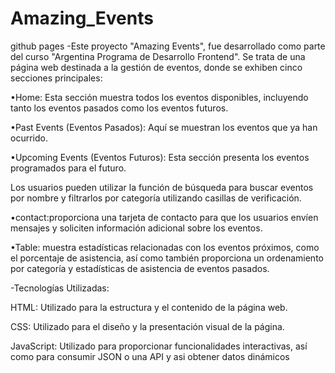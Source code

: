 # Amazing_Events
github pages
-Este proyecto "Amazing Events", fue desarrollado como parte del curso "Argentina Programa de Desarrollo Frontend". Se trata de una página web destinada a la gestión de eventos, donde se exhiben cinco secciones principales:

•Home: Esta sección muestra todos los eventos disponibles, incluyendo tanto los eventos pasados como los eventos futuros.

•Past Events (Eventos Pasados): Aquí se muestran los eventos que ya han ocurrido.

•Upcoming Events (Eventos Futuros): Esta sección presenta los eventos programados para el futuro.

Los usuarios pueden utilizar la función de búsqueda para buscar eventos por nombre y filtrarlos por categoría utilizando casillas de verificación.

•contact:proporciona una tarjeta de contacto para que los usuarios envíen mensajes y soliciten información adicional sobre los eventos.

•Table: muestra estadísticas relacionadas con los eventos próximos, como el porcentaje de asistencia, así como también proporciona un ordenamiento por categoría y estadísticas de asistencia de eventos pasados.

-Tecnologías Utilizadas:

HTML: Utilizado para la estructura y el contenido de la página web.

CSS: Utilizado para el diseño y la presentación visual de la página.

JavaScript: Utilizado para proporcionar funcionalidades interactivas, así como para consumir JSON o una API y asi obtener datos dinámicos